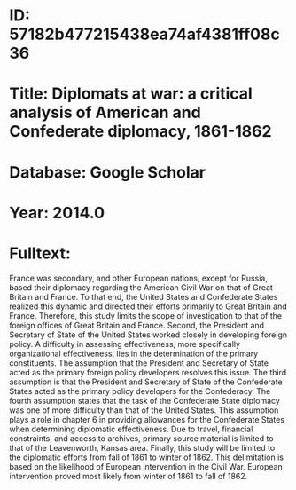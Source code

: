 # ID: 57182b477215438ea74af4381ff08c36
# Title: Diplomats at war: a critical analysis of American and Confederate diplomacy, 1861-1862
# Database: Google Scholar
# Year: 2014.0
# Fulltext:
France was secondary, and other European nations, except for Russia, based their diplomacy regarding the American Civil War on that of Great Britain and France.
To that end, the United States and Confederate States realized this dynamic and directed their efforts primarily to Great Britain and France.
Therefore, this study limits the scope of investigation to that of the foreign offices of Great Britain and France.
Second, the President and Secretary of State of the United States worked closely in developing foreign policy.
A difficulty in assessing effectiveness, more specifically organizational effectiveness, lies in the determination of the primary constituents.
The assumption that the President and Secretary of State acted as the primary foreign policy developers resolves this issue.
The third assumption is that the President and Secretary of State of the Confederate States acted as the primary policy developers for the Confederacy.
The fourth assumption states that the task of the Confederate State diplomacy was one of more difficulty than that of the United States.
This assumption plays a role in chapter 6 in providing allowances for the Confederate States when determining diplomatic effectiveness.
Due to travel, financial constraints, and access to archives, primary source material is limited to that of the Leavenworth, Kansas area.
Finally, this study will be limited to the diplomatic efforts from fall of 1861 to winter of 1862.
This delimitation is based on the likelihood of European intervention in the Civil War.
European intervention proved most likely from winter of 1861 to fall of 1862.